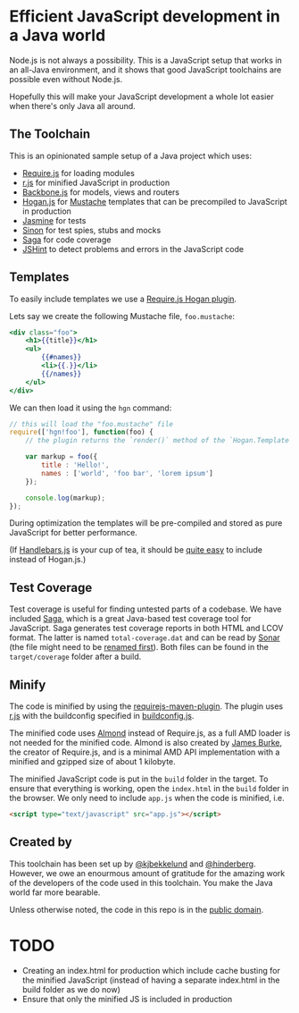 Efficient JavaScript development in a Java world
================================================

Node.js is not always a possibility. This is a JavaScript setup that
works in an all-Java environment, and it shows that good JavaScript
toolchains are possible even without Node.js.

Hopefully this will make your JavaScript development a whole lot easier
when there's only Java all around.

The Toolchain
-------------

This is an opinionated sample setup of a Java project which uses:

* [Require.js](http://requirejs.org/) for loading modules
* [r.js](http://requirejs.org/docs/optimization.html) for minified
  JavaScript in production
* [Backbone.js](http://backbonejs.org) for models, views and routers
* [Hogan.js](http://twitter.github.com/hogan.js/) for
  [Mustache](http://mustache.github.com/) templates that can be
  precompiled to JavaScript in production
* [Jasmine](http://pivotal.github.com/jasmine/) for tests
* [Sinon](http://sinonjs.org) for test spies, stubs and mocks
* [Saga](http://timurstrekalov.github.com/saga/) for code coverage
* [JSHint](http://www.jshint.com/) to detect problems and errors in the
  JavaScript code

Templates
---------

To easily include templates we use a
[Require.js Hogan plugin](https://github.com/millermedeiros/requirejs-hogan-plugin). 

Lets say we create the following Mustache file, `foo.mustache`:

```mustache
<div class="foo">
    <h1>{{title}}</h1>
    <ul>
        {{#names}}
        <li>{{.}}</li>
        {{/names}}
    </ul>
</div>
```

We can then load it using the `hgn` command:

```javascript
// this will load the "foo.mustache" file
require(['hgn!foo'], function(foo) {
    // the plugin returns the `render()` method of the `Hogan.Template`

    var markup = foo({
        title : 'Hello!',
        names : ['world', 'foo bar', 'lorem ipsum']
    });

    console.log(markup);
});
```

During optimization the templates will be pre-compiled and stored as
pure JavaScript for better performance.

(If [Handlebars.js](http://handlebarsjs.com/) is your cup of tea, it
should be
[quite easy](https://github.com/SlexAxton/require-handlebars-plugin)
to include instead of Hogan.js.)

Test Coverage
-------------

Test coverage is useful for finding untested parts of a codebase. We
have included [Saga](http://timurstrekalov.github.com/saga/), which is a
great Java-based test coverage tool for JavaScript. Saga generates test
coverage reports in both HTML and LCOV format. The latter is named
`total-coverage.dat` and can be read by
[Sonar](http://www.sonarsource.org/) (the file might need to be
[renamed first](http://sonar.15.n6.nabble.com/JavaScript-Plugin-Code-Coverage-td5000746.html)).
Both files can be found in the `target/coverage` folder after a build.

Minify
------

The code is minified by using the
[requirejs-maven-plugin](https://github.com/mcheely/requirejs-maven-plugin).
The plugin uses [r.js](https://github.com/jrburke/r.js) with the 
buildconfig specified in
[buildconfig.js](https://github.com/kjbekkelund/js-java-setup/blob/master/src/main/config/buildconfig.js).

The minified code uses [Almond](https://github.com/jrburke/almond)
instead of Require.js, as a full AMD loader is not needed for the
minified code. Almond is also created by [James
Burke](https://github.com/jrburke), the creator of Require.js, and is a
minimal AMD API implementation with a minified and gzipped size of about
1 kilobyte.

The minified JavaScript code is put in the `build` folder in the target.
To ensure that everything is working, open the `index.html` in the
`build` folder in the browser. We only need to include `app.js` when the
code is minified, i.e.

```html
<script type="text/javascript" src="app.js"></script>
```

Created by
----------

This toolchain has been set up by [@kjbekkelund](http://kimjoar.net) and
[@hinderberg](http://hinderberg.no/). However, we owe an enourmous
amount of gratitude for the amazing work of the developers of the code
used in this toolchain. You make the Java world far more bearable.

Unless otherwise noted, the code in this repo is in the
[public domain](https://github.com/kjbekkelund/js-java-setup/blob/master/UNLICENSE).

TODO
====

* Creating an index.html for production which include cache busting for
  the minified JavaScript (instead of having a separate index.html in
  the build folder as we do now)
* Ensure that only the minified JS is included in production
